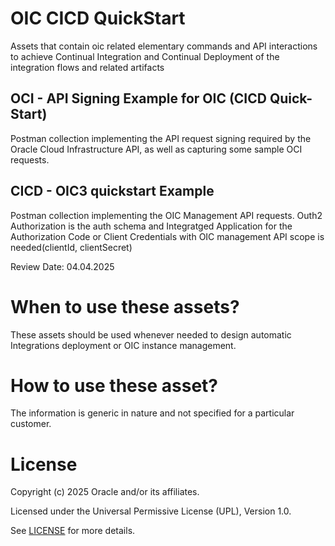 # OIC CICD QuickStart

Assets that contain oic related elementary commands and API interactions to achieve Continual Integration and Continual Deployment of the integration flows and related artifacts 
## OCI - API Signing Example for OIC (CICD Quick-Start)
Postman collection implementing the API request signing required by the Oracle Cloud Infrastructure API, as well as capturing some sample OCI requests.

## CICD - OIC3 quickstart Example
Postman collection implementing the OIC Management API requests. Outh2 Authorization is the auth schema and Integratged Application for the Authorization Code or Client Credentials with OIC management API scope is needed(clientId, clientSecret)

Review Date: 04.04.2025

# When to use these assets?

These assets should be used whenever needed to design automatic Integrations deployment or OIC instance management.

# How to use these asset?

The information is generic in nature and not specified for a particular customer. 

# License

Copyright (c) 2025 Oracle and/or its affiliates.

Licensed under the Universal Permissive License (UPL), Version 1.0.

See [LICENSE](https://github.com/oracle-devrel/technology-engineering/blob/main/LICENSE) for more details.
